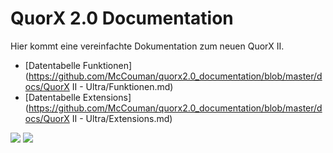 # QuorX 2.0 Documentation

Hier kommt eine vereinfachte Dokumentation zum neuen QuorX II. 

- [Datentabelle Funktionen](https://github.com/McCouman/quorx2.0_documentation/blob/master/docs/QuorX II - Ultra/Funktionen.md)
- [Datentabelle Extensions](https://github.com/McCouman/quorx2.0_documentation/blob/master/docs/QuorX II - Ultra/Extensions.md)

<img src="https://raw.githubusercontent.com/McCouman/quorx2.0_documentation/master/docs/img/hooklines.png">
<img src="https://raw.githubusercontent.com/McCouman/quorx2.0_documentation/master/docs/img/functionlines.png">
